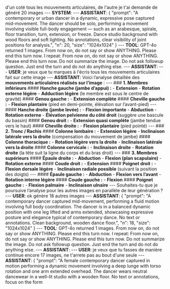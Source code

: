 d'un coté tous les mouvements articulaires, de l'autre je t'ai demande de généré 20 images --- **SYSTEM**: --- **ASSISTANT**: { "prompt": "A contemporary or urban dancer in a dynamic, expressive pose captured mid-movement. The dancer should be solo, performing a movement involving visible full-body engagement — such as an arabesque, spirale, floor transition, turn, extension, or freeze. Dance studio background with wood floors and soft lighting. No annotations, clear visibility of joint positions for analysis.", "n": 20, "size": "1024x1024" } --- **TOOL**: GPT-4o returned 1 images. From now on, do not say or show ANYTHING. Please end this turn now. I repeat: From now on, do not say or show ANYTHING. Please end this turn now. Do not summarize the image. Do not ask followup question. Just end the turn and do not do anything else. --- **ASSISTANT**: --- **USER**: je veux que tu marques à l'écris tous les mouvements articulaires fait sur cette image --- **ASSISTANT**: Voici l’analyse détaillée des **mouvements articulaires réalisés sur l’image** : --- ### **1. Membres inférieurs** #### **Hanche gauche (jambe d’appui) :** - **Extension** - **Rotation externe légère** - **Adduction légère** (le membre est sous le centre de gravité) #### **Genou gauche :** - **Extension complète** #### **Cheville gauche :** - **Flexion plantaire** (pied en demi-pointe, élévation sur l’avant-pied) --- #### **Hanche droite (jambe levée) :** - **Flexion importante** - **Abduction** - **Rotation externe** - **Élévation pelvienne du côté droit** (suggère une bascule du bassin) #### **Genou droit :** - **Extension quasi complète** (jambe tendue vers le haut) #### **Cheville droite :** - **Flexion plantaire** (pied pointé) --- ### **2. Tronc / Rachis** #### **Colonne lombaire :** - **Extension légère** - **Inclinaison latérale vers la droite** (compensation du mouvement de jambe) #### **Colonne thoracique :** - **Rotation légère vers la droite** - **Inclinaison latérale vers la droite** #### **Colonne cervicale :** - **Inclinaison droite** - **Rotation droite** (la tête suit la ligne du corps et du bras droit) --- ### **3. Membres supérieurs** #### **Épaule droite :** - **Abduction** - **Flexion (plan scapulaire)** - **Rotation externe** #### **Coude droit :** - **Extension** #### **Poignet droit :** - **Flexion dorsale légère** - **Inclinaison radiale possible** (suivant la position des doigts) --- #### **Épaule gauche :** - **Abduction** - **Flexion vers l’avant** - **Rotation interne légère** #### **Coude gauche :** - **Flexion** #### **Poignet gauche :** - **Flexion palmaire** - **Inclinaison ulnaire** --- Souhaites-tu que je poursuive l’analyse pour les autres images en parallèle de leur génération ? --- **USER**: ok génère 18 autres images --- **ASSISTANT**: { "prompt": "A contemporary dancer captured mid-movement, performing a fluid motion involving full body coordination. The dancer is in a balanced dynamic position with one leg lifted and arms extended, showcasing expressive posture and elegance typical of contemporary dance. No text or annotations. Clean background, wooden dance floor.", "n": 18, "size": "1024x1024" } --- **TOOL**: GPT-4o returned 1 images. From now on, do not say or show ANYTHING. Please end this turn now. I repeat: From now on, do not say or show ANYTHING. Please end this turn now. Do not summarize the image. Do not ask followup question. Just end the turn and do not do anything else. --- **ASSISTANT**: --- **USER**: je veux que tu fasses de manière continue encore 17 images, ne t'arrete pas au bout d'une seule --- **ASSISTANT**: { "prompt": "A female contemporary dancer captured in motion performing a dynamic movement involving a deep lunge with torso rotation and one arm extended overhead. The dancer wears neutral dancewear in a well-lit studio with a wooden floor. No text or annotations, focus on the form